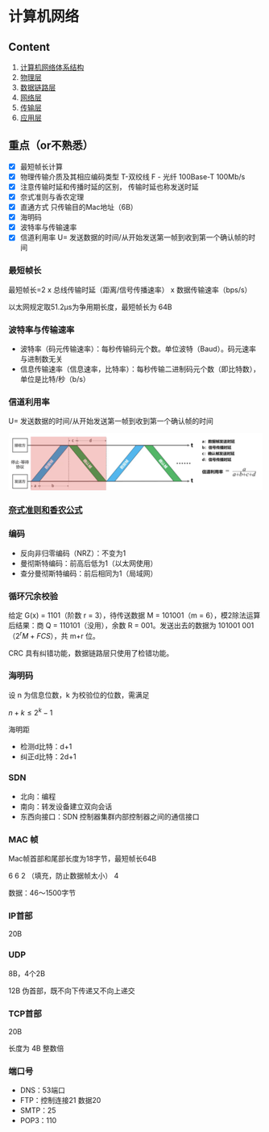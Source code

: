 # 计算机网络

## Content

1. [计算机网络体系结构](chap1.md)
2. [物理层](chap2.md)
3. [数据链路层](chap3.md)
4. [网络层](chap4.md)
5. [传输层](chap5.md)
6. [应用层](chap6.md)

## 重点（or不熟悉）

- [x] 最短帧长计算
- [x] 物理传输介质及其相应编码类型 T-双绞线 F - 光纤 100Base-T 100Mb/s
- [x] 注意传输时延和传播时延的区别， 传输时延也称发送时延
- [x] 奈式准则与香农定理
- [x] 直通方式 只传输目的Mac地址（6B）
- [x] 海明码
- [x] 波特率与传输速率
- [x] 信道利用率 U= 发送数据的时间/从开始发送第一帧到收到第一个确认帧的时间

### 最短帧长

最短帧长=2 x 总线传输时延（距离/信号传播速率） x 数据传输速率（bps/s）

以太网规定取51.2μs为争用期长度，最短帧长为 64B

### 波特率与传输速率

- 波特率（码元传输速率）：每秒传输码元个数。单位波特（Baud）。码元速率与进制数无关
- 信息传输速率（信息速率，比特率）：每秒传输二进制码元个数（即比特数），单位是比特/秒（b/s）

### 信道利用率

U= 发送数据的时间/从开始发送第一帧到收到第一个确认帧的时间

![信道利用率](https://raw.githubusercontent.com/BluePrintYang/PicHub/master/premaster/image-20231221162337801.png)

### [奈式准则和香农公式](chap2.md#奈奎斯特定理与香农定理)

### 编码

- 反向非归零编码（NRZ）：不变为1
- 曼彻斯特编码：前高后低为1（以太网使用）
- 查分曼彻斯特编码：前后相同为1（局域网）

### 循环冗余校验

给定 G(x) = 1101（阶数 r = 3），待传送数据 M = 101001（m = 6），模2除法运算后结果：商 Q = 110101（没用），余数 R = 001。发送出去的数据为 101001 001（$2^rM + FCS$），共 m+r 位。

CRC 具有纠错功能，数据链路层只使用了检错功能。

### 海明码

设 n 为信息位数，k 为校验位的位数，需满足

$n + k \le 2^k - 1$

海明距

- 检测d比特：d+1
- 纠正d比特：2d+1

### SDN

- 北向：编程
- 南向：转发设备建立双向会话
- 东西向接口：SDN 控制器集群内部控制器之间的通信接口

### MAC 帧

Mac帧首部和尾部长度为18字节，最短帧长64B

6 6 2 （填充，防止数据帧太小） 4

数据：46～1500字节

### IP首部

20B

### UDP

8B，4个2B

12B 伪首部，既不向下传递又不向上递交

### TCP首部

20B

长度为 4B 整数倍

### 端口号

- DNS：53端口
- FTP：控制连接21 数据20
- SMTP：25
- POP3：110

